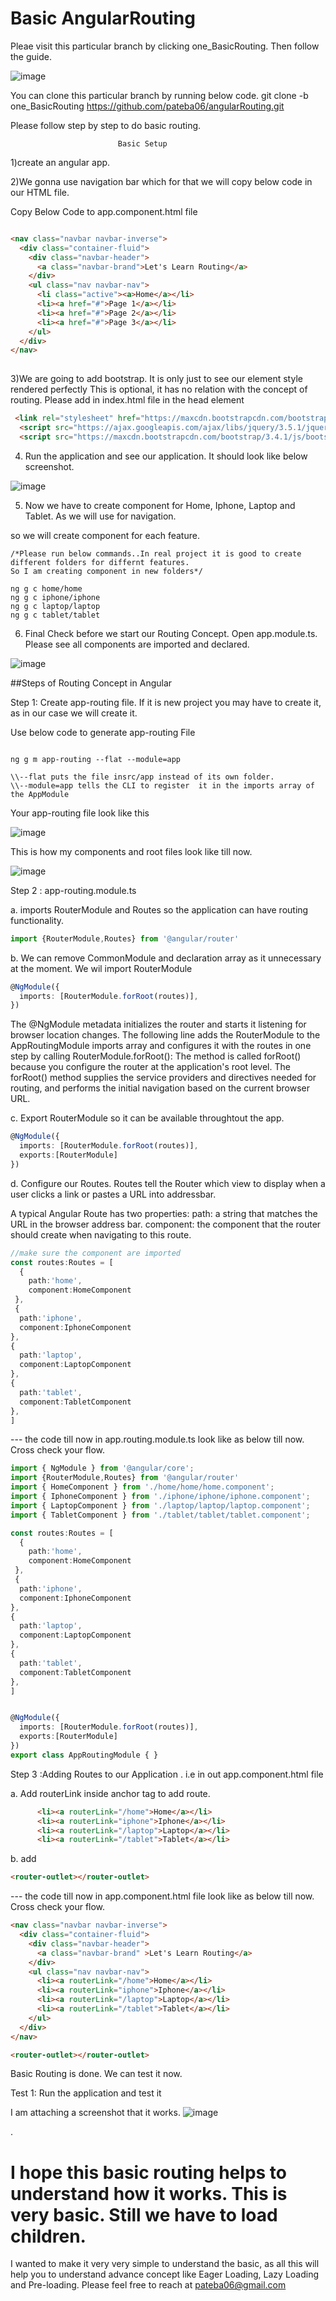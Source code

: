 # Basic AngularRouting
Pleae visit this particular branch by clicking one_BasicRouting.  Then follow the guide.

![image](https://user-images.githubusercontent.com/34305933/112258913-b5726980-8c3d-11eb-87cb-113486983dc8.png)

You can clone this particular branch by running below code. 
git clone -b one_BasicRouting https://github.com/pateba06/angularRouting.git


Please follow step by step to do basic routing.

                            Basic Setup

1)create an angular app.

2)We gonna use navigation bar which for that we will copy below code in our HTML file.

Copy Below Code to app.component.html file
```html

<nav class="navbar navbar-inverse">
  <div class="container-fluid">
    <div class="navbar-header">
      <a class="navbar-brand">Let's Learn Routing</a>
    </div>
    <ul class="nav navbar-nav">
      <li class="active"><a>Home</a></li>
      <li><a href="#">Page 1</a></li>
      <li><a href="#">Page 2</a></li>
      <li><a href="#">Page 3</a></li>
    </ul>
  </div>
</nav>
  

```

3)We are going to add bootstrap. It is only just to see our element style rendered perfectly
This is optional, it has no relation with the concept of routing. 
Please add in index.html file in the head element
```html
 <link rel="stylesheet" href="https://maxcdn.bootstrapcdn.com/bootstrap/3.4.1/css/bootstrap.min.css">
  <script src="https://ajax.googleapis.com/ajax/libs/jquery/3.5.1/jquery.min.js"></script>
  <script src="https://maxcdn.bootstrapcdn.com/bootstrap/3.4.1/js/bootstrap.min.js"></script>
```

4) Run the application and see our application. It should look like below screenshot. 

![image](https://user-images.githubusercontent.com/34305933/112254723-74775680-8c37-11eb-8074-1f44a861da3f.png)



5) Now we have to create component for Home, Iphone, Laptop and Tablet. As we will use for navigation.

so we will create component for each feature.

```
/*Please run below commands..In real project it is good to create different folders for differnt features.
So I am creating component in new folders*/

ng g c home/home   
ng g c iphone/iphone
ng g c laptop/laptop
ng g c tablet/tablet
```
6) Final Check before we start our Routing Concept. Open app.module.ts. Please see all components are imported and declared.

![image](https://user-images.githubusercontent.com/34305933/112248599-8dc6d580-8c2c-11eb-9755-1dca61dc73b0.png)


##Steps of Routing Concept in Angular

Step 1: Create app-routing file. If it is new project you may have to create it, as in our case we will create it. 

Use below code to generate app-routing File

```

ng g m app-routing --flat --module=app

\\--flat puts the file insrc/app instead of its own folder.
\\--module=app tells the CLI to register  it in the imports array of the AppModule
```
Your app-routing file look like this

![image](https://user-images.githubusercontent.com/34305933/112249981-0b8be080-8c2f-11eb-8bcc-c9e0e47f14e3.png)

This is how my components and root files look like till now.

![image](https://user-images.githubusercontent.com/34305933/112250222-63c2e280-8c2f-11eb-9b29-d0ad2244b95b.png)


Step 2 : app-routing.module.ts

a. imports RouterModule and Routes so the application can have routing functionality.

```ts
import {RouterModule,Routes} from '@angular/router'
```
b. We can remove CommonModule and declaration array as it unnecessary at the moment.
We wil import RouterModule

```ts
@NgModule({
  imports: [RouterModule.forRoot(routes)],
})
```
The @NgModule metadata initializes the router and starts it listening for browser location changes.
The following line adds the RouterModule to the AppRoutingModule imports array and configures it with the routes in one step by calling RouterModule.forRoot():
The method is called forRoot() because you configure the router at the application's root level. The forRoot() method supplies the service providers and directives needed for routing, and performs the initial navigation based on the current browser URL.

c. Export RouterModule so it can be available throughtout the app.

```ts
@NgModule({
  imports: [RouterModule.forRoot(routes)],
  exports:[RouterModule]
})
```

d. Configure our Routes. Routes tell the Router which view to display when a user clicks a link or pastes a URL into addressbar.

A typical Angular Route has two properties:
path: a string that matches the URL in the browser address bar.
component: the component that the router should create when navigating to this route.
```ts
//make sure the component are imported
const routes:Routes = [
  {
    path:'home', 
    component:HomeComponent
 },
 {
  path:'iphone', 
  component:IphoneComponent
},
{
  path:'laptop', 
  component:LaptopComponent
},
{
  path:'tablet', 
  component:TabletComponent
},
]
```

--- the code till now in app.routing.module.ts look like as below till now. Cross check your flow.

```ts
import { NgModule } from '@angular/core';
import {RouterModule,Routes} from '@angular/router'
import { HomeComponent } from './home/home/home.component';
import { IphoneComponent } from './iphone/iphone/iphone.component';
import { LaptopComponent } from './laptop/laptop/laptop.component';
import { TabletComponent } from './tablet/tablet/tablet.component';

const routes:Routes = [
  {
    path:'home', 
    component:HomeComponent
 },
 {
  path:'iphone', 
  component:IphoneComponent
},
{
  path:'laptop', 
  component:LaptopComponent
},
{
  path:'tablet', 
  component:TabletComponent
},
]


@NgModule({
  imports: [RouterModule.forRoot(routes)],
  exports:[RouterModule]
})
export class AppRoutingModule { }

```


Step 3 :Adding Routes to our Application . i.e in out app.component.html file

a. Add routerLink inside anchor tag to add route.
```html
      <li><a routerLink="/home">Home</a></li>
      <li><a routerLink="iphone">Iphone</a></li>
      <li><a routerLink="/laptop">Laptop</a></li>
      <li><a routerLink="/tablet">Tablet</a></li>


```

b. add <router-outlet> </router-outlet>

```html
<router-outlet></router-outlet>
```

--- the code till now in app.component.html file look like as below till now. Cross check your flow.

```html
<nav class="navbar navbar-inverse">
  <div class="container-fluid">
    <div class="navbar-header">
      <a class="navbar-brand" >Let's Learn Routing</a>
    </div>
    <ul class="nav navbar-nav">
      <li><a routerLink="/home">Home</a></li>
      <li><a routerLink="iphone">Iphone</a></li>
      <li><a routerLink="/laptop">Laptop</a></li>
      <li><a routerLink="/tablet">Tablet</a></li>
    </ul>
  </div>
</nav>

<router-outlet></router-outlet>
```

Basic Routing is done. We can test it now.

Test 1: Run the application and test it

I am attaching a screenshot that it works.
![image](https://user-images.githubusercontent.com/34305933/112256277-f23c6180-8c39-11eb-9f8c-bd2b4e200d61.png)

.


# I hope this basic routing helps to understand how it works. This is very basic. Still we have to load children. 
I wanted to make it very very simple to understand the basic, as all this will help you to understand advance concept like Eager Loading, Lazy Loading and Pre-loading.
Please feel free to reach at pateba06@gmail.com
